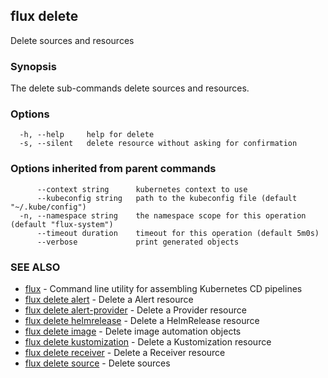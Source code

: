 ## flux delete

Delete sources and resources

### Synopsis

The delete sub-commands delete sources and resources.

### Options

```
  -h, --help     help for delete
  -s, --silent   delete resource without asking for confirmation
```

### Options inherited from parent commands

```
      --context string      kubernetes context to use
      --kubeconfig string   path to the kubeconfig file (default "~/.kube/config")
  -n, --namespace string    the namespace scope for this operation (default "flux-system")
      --timeout duration    timeout for this operation (default 5m0s)
      --verbose             print generated objects
```

### SEE ALSO

* [flux](flux.md)	 - Command line utility for assembling Kubernetes CD pipelines
* [flux delete alert](flux_delete_alert.md)	 - Delete a Alert resource
* [flux delete alert-provider](flux_delete_alert-provider.md)	 - Delete a Provider resource
* [flux delete helmrelease](flux_delete_helmrelease.md)	 - Delete a HelmRelease resource
* [flux delete image](flux_delete_image.md)	 - Delete image automation objects
* [flux delete kustomization](flux_delete_kustomization.md)	 - Delete a Kustomization resource
* [flux delete receiver](flux_delete_receiver.md)	 - Delete a Receiver resource
* [flux delete source](flux_delete_source.md)	 - Delete sources

